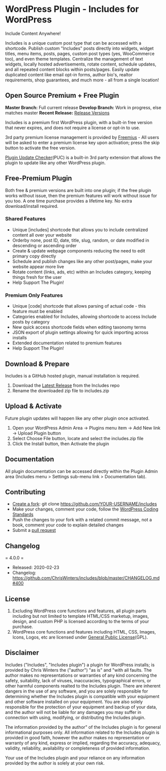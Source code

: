 # WordPress Plugin - Includes for WordPress

Include Content Anywhere!

Includes is a unique custom post type that can be accessed with a shortcode. Publish custom "Includes" posts directly into widgets, widget titles, menu items, posts, pages, custom post types (yes, WooCommerce too), and even theme templates. Centralize the management of text widgets, locally hosted advertisements, rotate content, schedule updates, and all repeated content blocks within posts/pages. Easily update duplicated content like email opt-in forms, author bio's, realtor requirements, shop guarantees, and much more - all from a single location!


## Open Source Premium + Free Plugin

**Master Branch:** Full current release
**Develop Branch:** Work in progress, else matches master
**Recent Release:** [Release Versions](https://github.com/ChrisWinters/includes/releases) 

Includes is a premium first WordPress plugin, with a built-in free version that never expires, and does not require a license or opt-in to use.

3rd party premium license management is provided by [Freemius](https://freemius.com/) - All users will be asked to enter a premium license key upon activation; press the skip button to activate the free version.

[Plugin Update Checker](https://github.com/YahnisElsts/plugin-update-checker)(PUC) is a built-in 3rd party extension that allows the plugin to update like any other WordPress plugin.


## Free-Premium Plugin

Both free & premium versions are built into one plugin; if the free plugin works without issue, then the premium features will work without issue for you too. A one time purchase provides a lifetime key. No extra download/install required.


### Shared Features

* Unique [includes] shortcode that allows you to include centralized content all over your website
* Orderby none, post ID, date, title, slug, random, or date modified in descending or ascending order
* Create & update webpage components reducing the need to edit primary copy directly
* Schedule and publish changes like any other post/pages, make your website appear more live
* Rotate content (links, ads, etc) within an Includes category, keeping things fresh for the user
* Help Support The Plugin!


### Premium Only Features

* Unique [code] shortcode that allows parsing of actual code - this feature must be enabled
* Categories enabled for Includes, allowing shortcode to access Include posts by category
* New quick access shortcode fields when editing taxonomy terms
* JSON export of plugin settings allowing for quick importing across installs
* Extended documentation related to premium features
* Help Support The Plugin!


## Download & Prepare

Includes is a GitHub hosted plugin, manual installation is required.

1. Download the [Latest Release](https://github.com/ChrisWinters/includes/releases) from the Includes repo
2. Rename the downloaded zip file to includes.zip


## Upload & Activate

Future plugin updates will happen like any other plugin once activated.

1. Open your WordPress Admin Area -> Plugins menu item -> Add New link -> Upload Plugin button
2. Select Choose File button, locate and select the includes.zip file
3. Click the Install button, then Activate the plugin


## Documentation

All plugin documentation can be accessed directly within the Plugin Admin area (Includes menu > Settings sub-menu link > Documentation tab).


## Contributing

* [Create a fork](https://help.github.com/articles/fork-a-repo/): git clone https://github.com/YOUR-USERNAME/includes
* Make your changes, comment your code, follow the [WordPress Coding Standards](https://make.wordpress.org/core/handbook/best-practices/coding-standards/php/)
* Push the changes to your fork with a related commit message, not a book, comment your code to explain detailed changes
* Submit a [pull request](https://help.github.com/articles/using-pull-requests/)


## Changelog

= 4.0.0 =
* Released: 2020-02-23
* Changelog: https://github.com/ChrisWinters/includes/blob/master/CHANGELOG.md#400


## License

1. Excluding WordPress core functions and features, all plugin parts including but not limited to template HTML/CSS marketup, images, design, and custom PHP is licensed according to the terms of your purchase.
2. WordPress core functions and features including HTML, CSS, Images, Icons, Logos, etc are licensed under [General Public License](/blob/master/LICENSE)(GPL).


## Disclaimer

Includes ("Includes", "Includes plugin") a plugin for WordPress installs; is provided by Chris Winters the ("author") "as is" and "with all faults. The author makes no representations or warranties of any kind concerning the safety, suitability, lack of viruses, inaccuracies, typographical errors, or other harmful components realted to the Includes plugin. There are inherent dangers in the use of any software, and you are solely responsible for determining whether the Includes plugin is compatible with your equipment and other software installed on your equipment. You are also solely responsible for the protection of your equipment and backup of your data, and the author will not be liable for any damages you may suffer in connection with using, modifying, or distributing the Includes plugin.

The information provided by the author" of the Includes plugin is for general informational purposes only. All information related to the Includes plugin is provided in good faith, however the author makes no representation or warranty of any kind, express or implied, regarding the accuracy, adequacy, validity, reliability, availability or completeness of provided information.

Your use of the Includes plugin and your reliance on any information provided by the author is solely at your own risk.

